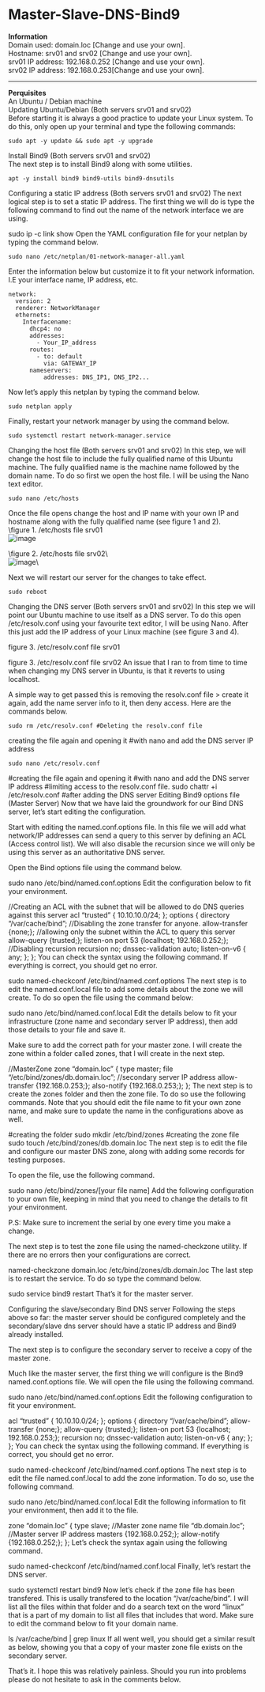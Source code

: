 # Master-Slave-DNS-Bind9

**Information**\
Domain used: domain.loc [Change and use your own].\
Hostname: srv01 and srv02 [Change and use your own].\
srv01 IP address: 192.168.0.252 [Change and use your own].\
srv02 IP address: 192.168.0.253[Change and use your own].
****************************
**Perquisites**\
An Ubuntu / Debian machine\
Updating Ubuntu/Debian (Both servers srv01 and srv02)\
Before starting it is always a good practice to update your Linux system. To do this, only open up your terminal and type the following commands:

```
sudo apt -y update && sudo apt -y upgrade
```
Install Bind9 (Both servers srv01 and srv02)\
The next step is to install Bind9 along with some utilities.
```
apt -y install bind9 bind9-utils bind9-dnsutils
```
Configuring a static IP address (Both servers srv01 and srv02)
The next logical step is to set a static IP address. The first thing we will do is type the following command to find out the name of the network interface we are using.

sudo ip -c link show
Open the YAML configuration file for your netplan by typing the command below.
```
sudo nano /etc/netplan/01-network-manager-all.yaml
```
Enter the information below but customize it to fit your network information. I.E your interface name, IP address, etc.

```
network:
  version: 2
  renderer: NetworkManager
  ethernets:
    Interfacename:
      dhcp4: no
      addresses:
        - Your_IP_address
      routes:
        - to: default
          via: GATEWAY_IP
      nameservers:
          addresses: DNS_IP1, DNS_IP2...
```
Now let’s apply this netplan by typing the command below.
```
sudo netplan apply
```
Finally, restart your network manager by using the command below.
```
sudo systemctl restart network-manager.service
```
Changing the host file (Both servers srv01 and srv02)
In this step, we will change the host file to include the fully qualified name of this Ubuntu machine. The fully qualified name is the machine name followed by the domain name. To do so first we open the host file. I will be using the Nano text editor.
```
sudo nano /etc/hosts
```
Once the file opens change the host and IP name with your own IP and hostname along with the fully qualified name (see figure 1 and 2).\
  \figure 1. /etc/hosts file srv01\
![image](https://github.com/mrkhorasani/Master-Slave-DNS-Bind9/assets/51242725/3d93af93-cbde-4c07-bc78-ae6b69809b40)
              
\figure 2. /etc/hosts file srv02\                
![image](https://github.com/mrkhorasani/Master-Slave-DNS-Bind9/assets/51242725/26390bef-64b5-491f-825e-0ebc1cd05952)\
                
Next we will restart our server for the changes to take effect.

```
sudo reboot
```
Changing the DNS server (Both servers srv01 and srv02)
In this step we will point our Ubuntu machine to use itself as a DNS server. To do this open /etc/resolv.conf using your favourite text editor, I will be using Nano. After this just add the IP address of your Linux machine (see figure 3 and 4).


figure 3. /etc/resolv.conf file srv01

figure 3. /etc/resolv.conf file srv02
An issue that I ran to from time to time when changing my DNS server in Ubuntu, is that it reverts to using localhost.

A simple way to get passed this is removing the resolv.conf file > create it again, add the name server info to it, then deny access. Here are the commands below.

```
sudo rm /etc/resolv.conf #Deleting the resolv.conf file
```
creating the file again and opening it #with nano and add the DNS server IP address
```
sudo nano /etc/resolv.conf
```
#creating the file again and opening it #with nano and add the DNS server IP address
#limiting access to the resolv.conf file.
sudo chattr +i /etc/resolv.conf #after adding the DNS server 
Editing Bind9 options file (Master Server)
Now that we have laid the groundwork for our Bind DNS server, let’s start editing the configuration.

Start with editing the named.conf.options file. In this file we will add what network/IP addresses can send a query to this server by defining an ACL (Access control list). We will also disable the recursion since we will only be using this server as an authoritative DNS server.

Open the Bind options file using the command below.

sudo nano /etc/bind/named.conf.options
Edit the configuration below to fit your environment.

//Creating an ACL with the subnet that will be allowed to do DNS queries against this server
acl “trusted” {
 10.10.10.0/24;
};
options {
 directory “/var/cache/bind”;
//Disabling the zone transfer for anyone. 
 allow-transfer {none;};
//allowing only the subnet within the ACL to query this server 
 allow-query {trusted;};
 listen-on port 53 {localhost; 192.168.0.252;};
//Disabling recursion
 recursion no;
 dnssec-validation auto;
 listen-on-v6 { any; };
};
You can check the syntax using the following command. If everything is correct, you should get no error.

sudo named-checkconf /etc/bind/named.conf.options
The next step is to edit the named.conf.local file to add some details about the zone we will create. To do so open the file using the command below:

sudo nano /etc/bind/named.conf.local
Edit the details below to fit your infrastructure (zone name and secondary server IP address), then add those details to your file and save it.

Make sure to add the correct path for your master zone. I will create the zone within a folder called zones, that I will create in the next step.

//MasterZone 
zone “domain.loc” {
 type master;
 file “/etc/bind/zones/db.domain.loc”;
//secondary server IP address
 allow-transfer {192.168.0.253;};
 also-notify {192.168.0.253;};
};
The next step is to create the zones folder and then the zone file. To do so use the following commands. Note that you should edit the file name to fit your own zone name, and make sure to update the name in the configurations above as well.

#creating the folder
sudo mkdir /etc/bind/zones
#creating the zone file
sudo touch /etc/bind/zones/db.domain.loc
The next step is to edit the file and configure our master DNS zone, along with adding some records for testing purposes.

To open the file, use the following command.

sudo nano /etc/bind/zones/[your file name]
Add the following configuration to your own file, keeping in mind that you need to change the details to fit your environment.

P.S: Make sure to increment the serial by one every time you make a change.


The next step is to test the zone file using the named-checkzone utility. If there are no errors then your configurations are correct.

named-checkzone domain.loc /etc/bind/zones/db.domain.loc
The last step is to restart the service. To do so type the command below.

sudo service bind9 restart
That’s it for the master server.

Configuring the slave/secondary Bind DNS server
Following the steps above so far: the master server should be configured completely and the secondary/slave dns server should have a static IP address and Bind9 already installed.

The next step is to configure the secondary server to receive a copy of the master zone.

Much like the master server, the first thing we will configure is the Bind9 named.conf.options file. We will open the file using the following command.

sudo nano /etc/bind/named.conf.options
Edit the following configuration to fit your environment.

acl “trusted” {
 10.10.10.0/24;
};
options {
 directory “/var/cache/bind”;
 allow-transfer {none;};
 allow-query {trusted;};
 listen-on port 53 {localhost; 192.168.0.253;};
 recursion no;
 dnssec-validation auto;
 listen-on-v6 { any; };
};
You can check the syntax using the following command. If everything is correct, you should get no error.

sudo named-checkconf /etc/bind/named.conf.options
The next step is to edit the file named.conf.local to add the zone information. To do so, use the following command.

sudo nano /etc/bind/named.conf.local
Edit the following information to fit your environment, then add it to the file.

zone “domain.loc” {
 type slave;
 //Master zone name
 file “db.domain.loc”;
 //Master server IP address
 masters {192.168.0.252;};
 allow-notify {192.168.0.252;};
};
Let’s check the syntax again using the following command.

sudo named-checkconf /etc/bind/named.conf.local
Finally, let’s restart the DNS server.

sudo systemctl restart bind9
Now let’s check if the zone file has been transfered. This is usally transfered to the location “/var/cache/bind”. I will list all the files within that folder and do a search text on the word “linux” that is a part of my domain to list all files that includes that word. Make sure to edit the command below to fit your domain name.

ls /var/cache/bind | grep linux
If all went well, you should get a similar result as below, showing you that a copy of your master zone file exists on the secondary server.


That’s it. I hope this was relatively painless. Should you run into problems please do not hesitate to ask in the comments below.
